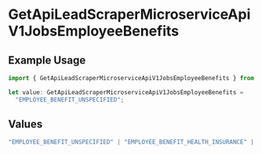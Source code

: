 # GetApiLeadScraperMicroserviceApiV1JobsEmployeeBenefits

## Example Usage

```typescript
import { GetApiLeadScraperMicroserviceApiV1JobsEmployeeBenefits } from "oppulence-backend-sdk/models/operations";

let value: GetApiLeadScraperMicroserviceApiV1JobsEmployeeBenefits =
  "EMPLOYEE_BENEFIT_UNSPECIFIED";
```

## Values

```typescript
"EMPLOYEE_BENEFIT_UNSPECIFIED" | "EMPLOYEE_BENEFIT_HEALTH_INSURANCE" | "EMPLOYEE_BENEFIT_RETIREMENT_PLAN" | "EMPLOYEE_BENEFIT_PAID_TIME_OFF" | "EMPLOYEE_BENEFIT_REMOTE_WORK"
```